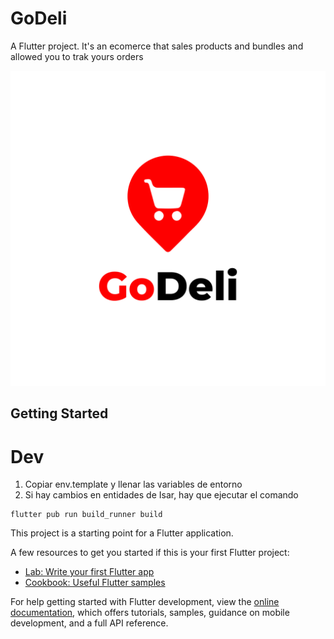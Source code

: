 # GoDeli

A Flutter project. It's an ecomerce that sales products and bundles and allowed you to trak yours orders

![GoDeli - logo](/images/logo.png)

## Getting Started

# Dev

1. Copiar env.template y llenar las variables de entorno
2. Si hay cambios en entidades de Isar, hay que ejecutar el comando
```
flutter pub run build_runner build
```

This project is a starting point for a Flutter application.

A few resources to get you started if this is your first Flutter project:

- [Lab: Write your first Flutter app](https://docs.flutter.dev/get-started/codelab)
- [Cookbook: Useful Flutter samples](https://docs.flutter.dev/cookbook)

For help getting started with Flutter development, view the
[online documentation](https://docs.flutter.dev/), which offers tutorials,
samples, guidance on mobile development, and a full API reference.
